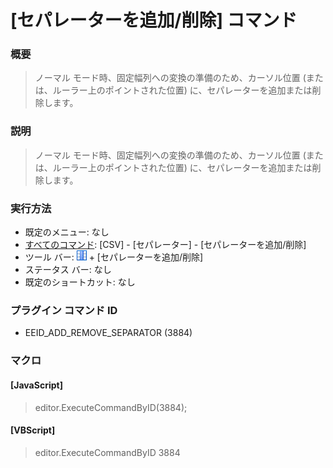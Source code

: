 # \[セパレーターを追加/削除\] コマンド

### 概要

> ノーマル モード時、固定幅列への変換の準備のため、カーソル位置 (または、ルーラー上のポイントされた位置) に、セパレーターを追加または削除します。

### 説明

> ノーマル モード時、固定幅列への変換の準備のため、カーソル位置 (または、ルーラー上のポイントされた位置) に、セパレーターを追加または削除します。

### 実行方法

- 既定のメニュー: なし
- [すべてのコマンド](../../glossary/allcommands): \[CSV\] - \[セパレーター\] - \[セパレーターを追加/削除\]
- ツール バー: ![](../../images/columns_separators.gif) \+ \[セパレーターを追加/削除\]
- ステータス バー: なし
- 既定のショートカット: なし

### プラグイン コマンド ID

- EEID\_ADD\_REMOVE\_SEPARATOR (3884)

### マクロ

#### \[JavaScript\]

> editor.ExecuteCommandByID(3884);

#### \[VBScript\]

> editor.ExecuteCommandByID 3884
